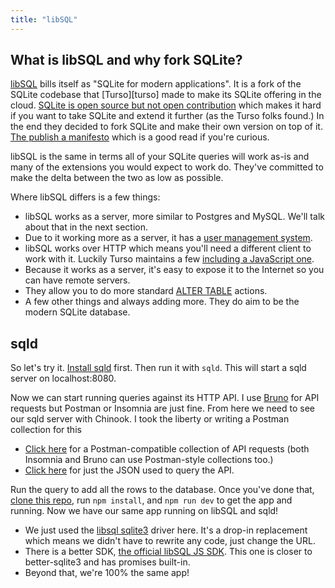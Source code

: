 ```yaml
---
title: "libSQL"
---
```


## What is libSQL and why fork SQLite?

[libSQL][libsql] bills itself as "SQLite for modern applications". It is a fork of the SQLite codebase that [Turso][turso] made to make its SQLite offering in the cloud. [SQLite is open source but not open contribution][oss] which makes it hard if you want to take SQLite and extend it further (as the Turso folks found.) In the end they decided to fork SQLite and make their own version on top of it. [The publish a manifesto][manifesto] which is a good read if you're curious.

libSQL is the same in terms all of your SQLite queries will work as-is and many of the extensions you would expect to work do. They've committed to make the delta between the two as low as possible.

Where libSQL differs is a few things:

- libSQL works as a server, more similar to Postgres and MySQL. We'll talk about that in the next section.
- Due to it working more as a server, it has a [user management system][user].
- libSQL works over HTTP which means you'll need a different client to work with it. Luckily Turso maintains a few [including a JavaScript one][js].
- Because it works as a server, it's easy to expose it to the Internet so you can have remote servers.
- They allow you to do more standard [ALTER TABLE][alter] actions.
- A few other things and always adding more. They do aim to be the modern SQLite database.

## sqld

So let's try it. [Install sqld][sqld] first. Then run it with `sqld`. This will start a sqld server on localhost:8080.

Now we can start running queries against its HTTP API. I use [Bruno][bruno] for API requests but Postman or Insomnia are just fine. From here we need to see our sqld server with Chinook. I took the liberty or writing a Postman collection for this

- [Click here][postman] for a Postman-compatible collection of API requests (both Insomnia and Bruno can use Postman-style collections too.)
- [Click here][query] for just the JSON used to query the API.

Run the query to add all the rows to the database. Once you've done that, [clone this repo][repo], run `npm install`, and `npm run dev` to get the app and running. Now we have our same app running on libSQL and sqld!

- We just used the [libsql sqlite3][sqlite3] driver here. It's a drop-in replacement which means we didn't have to rewrite any code, just change the URL.
- There is a better SDK, [the official libSQL JS SDK][sdk]. This one is closer to better-sqlite3 and has promises built-in.
- Beyond that, we're 100% the same app!

[libsql]: https://turso.tech/libsql
[oss]: https://www.sqlite.org/copyright.html
[manifesto]: https://turso.tech/libsql-manifesto
[js]: https://github.com/tursodatabase/libsql-js
[alter]: https://github.com/tursodatabase/libsql/blob/main/libsql-sqlite3/doc/libsql_extensions.md#altering-columns
[sqld]: https://github.com/tursodatabase/libsql/blob/main/docs/BUILD-RUN.md#build-and-run-sqld
[user]: https://github.com/tursodatabase/libsql/blob/main/docs/USER_GUIDE.md
[bruno]: https://www.usebruno.com/
[query]: /chinook-sqld.json
[postman]: /sqld-collection.json
[repo]: https://github.com/btholt/sqlite-app-libsql
[sqlite3]: https://github.com/libsql/libsql-node-sqlite3
[sdk]: https://github.com/tursodatabase/libsql-js
